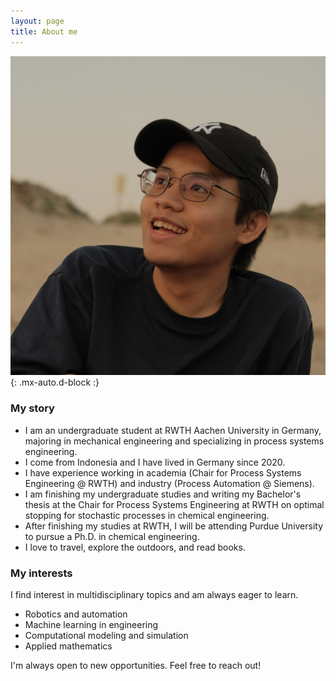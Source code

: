 ```yaml
---
layout: page
title: About me
---
```

![My picture](/assets/img/portocropped.jpeg){: .mx-auto.d-block :}

### My story
- I am an undergraduate student at RWTH Aachen University in Germany, majoring in mechanical engineering and specializing in process systems engineering.
- I come from Indonesia and I have lived in Germany since 2020.
- I have experience working in academia (Chair for Process Systems Engineering @ RWTH) and industry (Process Automation @ Siemens).
- I am finishing my undergraduate studies and writing my Bachelor's thesis at the Chair for Process Systems Engineering at RWTH on optimal stopping for stochastic processes in chemical engineering.
- After finishing my studies at RWTH, I will be attending Purdue University to pursue a Ph.D. in chemical engineering.
- I love to travel, explore the outdoors, and read books. 

### My interests
I find interest in multidisciplinary topics and am always eager to learn. 
- Robotics and automation
- Machine learning in engineering
- Computational modeling and simulation
- Applied mathematics

I'm always open to new opportunities. Feel free to reach out!
